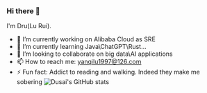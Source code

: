 ### Hi there 👋

<!--
**lurui1997/lurui1997** is a ✨ _special_ ✨ repository because its `README.md` (this file) appears on your GitHub profile.

Here are some ideas to get you started:

- 🔭 I’m currently working on Alibaba Cloud as SRE
- 🌱 I’m currently learning Java\ChatGPT\Rust\...
- 👯 I’m looking to collaborate on big data\AI applications
- 📫 How to reach me: yanqilu1997@126.com
- ⚡ Fun fact: Addict to reading and walking. Indeed they make me sobering
-->
I'm Dru(Lu Rui).
- 🔭 I’m currently working on Alibaba Cloud as SRE
- 🌱 I’m currently learning Java\ChatGPT\Rust\...
- 👯 I’m looking to collaborate on big data\AI applications
- 📫 How to reach me: yanqilu1997@126.com
- ⚡ Fun fact: Addict to reading and walking. Indeed they make me sobering
![Dusai's GitHub stats](https://github-readme-stats.vercel.app/api?username=lurui1997)
